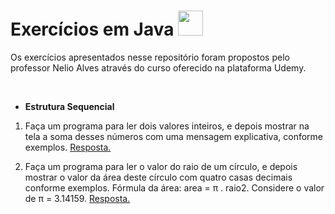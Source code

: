 # Exercícios em Java <img height="40em" src="https://cdn.jsdelivr.net/gh/devicons/devicon/icons/java/java-original.svg" />

Os exercícios apresentados nesse repositório foram propostos pelo professor Nelio Alves através do curso oferecido na plataforma Udemy.

<br>

* **Estrutura Sequencial**


 1. Faça um programa para ler dois valores inteiros, e depois mostrar na tela a soma desses números com uma mensagem explicativa, conforme exemplos.
 [Resposta.](https://github.com/fernandaneeri/exercicios_java/blob/master/estrutura_sequencial/src/estrutura_sequencial/exercicio_01.java)
 
 2. Faça um programa para ler o valor do raio de um círculo, e depois mostrar o valor da área deste círculo com quatro
casas decimais conforme exemplos. Fórmula da área: area = π . raio2. Considere o valor de π = 3.14159.  [Resposta.](https://github.com/fernandaneeri/exercicios_java/blob/master/estrutura_sequencial/src/estrutura_sequencial/exercicio_02.java)


